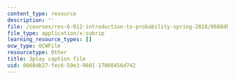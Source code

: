 ```yaml
---
content_type: resource
description: ''
file: /courses/res-6-012-introduction-to-probability-spring-2018/0668db27fec659e3960117060456d742_TbRh71BMJvw.vtt
file_type: application/x-subrip
learning_resource_types: []
ocw_type: OCWFile
resourcetype: Other
title: 3play caption file
uid: 0668db27-fec6-59e3-9601-17060456d742
---
```

